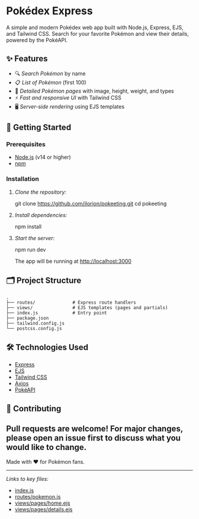 # Pokédex Express

A simple and modern Pokédex web app built with Node.js, Express, EJS, and Tailwind CSS. Search for your favorite Pokémon and view their details, powered by the PokéAPI.

## ✨ Features

- 🔍 *Search Pokémon* by name
- 📋 *List of Pokémon* (first 100)
- 📄 *Detailed Pokémon pages* with image, height, weight, and types
- ⚡ *Fast and responsive UI* with Tailwind CSS
- 🖥️ *Server-side rendering* using EJS templates

## 🚀 Getting Started

### Prerequisites

- [Node.js](https://nodejs.org/
) (v14 or higher)
- [npm](https://www.npmjs.com/
)

### Installation

1. *Clone the repository:*
   
   git clone https://github.com/jlorion/pokeeting.git
   cd pokeeting
   

2. *Install dependencies:*
   
   npm install
   

3. *Start the server:*
   
   npm run dev
   
   The app will be running at [http://localhost:3000](http://localhost:3000)

## 🗂️ Project Structure

```text
.
├── routes/              # Express route handlers
├── views/               # EJS templates (pages and partials)
├── index.js             # Entry point 
├── package.json
├── tailwind.config.js
└── postcss.config.js
```

## 🛠️ Technologies Used

- [Express](https://expressjs.com/)
- [EJS](https://ejs.co/)
- [Tailwind CSS](https://tailwindcss.com/)
- [Axios](https://axios-http.com/)
- [PokéAPI](https://pokeapi.co/)

## 🤝 Contributing
Pull requests are welcome! For major changes, please open an issue first to discuss what you would like to change.
---

Made with ❤️ for Pokémon fans.

---

*Links to key files:*
- [index.js](index.js)
- [routes/pokemon.js](routes/pokemon.js )
- [views/pages/home.ejs](views/pages/home.ejs )
- [views/pages/details.ejs](views/pages/details.ejs )